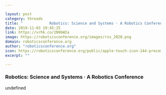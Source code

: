 ```yaml
---

layout: post
category: threads
title: "            Robotics: Science and Systems · A Robotics Conference        "
date: 2019-11-03 19:45:25
link: https://vrhk.co/2N9bW2a
image: https://roboticsconference.org/images/rss_2020.png
domain: roboticsconference.org
author: "roboticsconference.org"
icon: https://roboticsconference.org/public/apple-touch-icon-144-precomposed.png
excerpt: ""

---
```


###             Robotics: Science and Systems · A Robotics Conference        

undefined